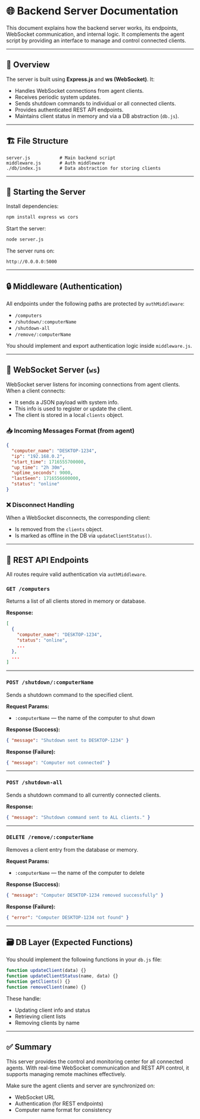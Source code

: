 # 🌐 Backend Server Documentation

This document explains how the backend server works, its endpoints, WebSocket communication, and internal logic. It complements the agent script by providing an interface to manage and control connected clients.

---

## 🧾 Overview

The server is built using **Express.js** and **ws (WebSocket)**. It:

* Handles WebSocket connections from agent clients.
* Receives periodic system updates.
* Sends shutdown commands to individual or all connected clients.
* Provides authenticated REST API endpoints.
* Maintains client status in memory and via a DB abstraction (`db.js`).

---

## 🏗️ File Structure

```
server.js           # Main backend script
middleware.js       # Auth middleware
./db/index.js       # Data abstraction for storing clients
```

---

## 🚀 Starting the Server

Install dependencies:

```bash
npm install express ws cors
```

Start the server:

```bash
node server.js
```

The server runs on:

```
http://0.0.0.0:5000
```

---

## 🔒 Middleware (Authentication)

All endpoints under the following paths are protected by `authMiddleware`:

* `/computers`
* `/shutdown/:computerName`
* `/shutdown-all`
* `/remove/:computerName`

You should implement and export authentication logic inside `middleware.js`.

---

## 🔄 WebSocket Server (`ws`)

WebSocket server listens for incoming connections from agent clients. When a client connects:

* It sends a JSON payload with system info.
* This info is used to register or update the client.
* The client is stored in a local `clients` object.

### 📥 Incoming Messages Format (from agent)

```json
{
  "computer_name": "DESKTOP-1234",
  "ip": "192.168.0.2",
  "start_time": 1716555700000,
  "up_time": "2h 30m",
  "uptime_seconds": 9000,
  "lastSeen": 1716556600000,
  "status": "online"
}
```

### ❌ Disconnect Handling

When a WebSocket disconnects, the corresponding client:

* Is removed from the `clients` object.
* Is marked as offline in the DB via `updateClientStatus()`.

---

## 📡 REST API Endpoints

All routes require valid authentication via `authMiddleware`.

### `GET /computers`

Returns a list of all clients stored in memory or database.

**Response:**

```json
[
  {
    "computer_name": "DESKTOP-1234",
    "status": "online",
    ...
  },
  ...
]
```

---

### `POST /shutdown/:computerName`

Sends a shutdown command to the specified client.

**Request Params:**

* `:computerName` — the name of the computer to shut down

**Response (Success):**

```json
{ "message": "Shutdown sent to DESKTOP-1234" }
```

**Response (Failure):**

```json
{ "message": "Computer not connected" }
```

---

### `POST /shutdown-all`

Sends a shutdown command to all currently connected clients.

**Response:**

```json
{ "message": "Shutdown command sent to ALL clients." }
```

---

### `DELETE /remove/:computerName`

Removes a client entry from the database or memory.

**Request Params:**

* `:computerName` — the name of the computer to delete

**Response (Success):**

```json
{ "message": "Computer DESKTOP-1234 removed successfully" }
```

**Response (Failure):**

```json
{ "error": "Computer DESKTOP-1234 not found" }
```

---

## 🗃️ DB Layer (Expected Functions)

You should implement the following functions in your `db.js` file:

```js
function updateClient(data) {}
function updateClientStatus(name, data) {}
function getClients() {}
function removeClient(name) {}
```

These handle:

* Updating client info and status
* Retrieving client lists
* Removing clients by name

---

## ✅ Summary

This server provides the control and monitoring center for all connected agents. With real-time WebSocket communication and REST API control, it supports managing remote machines effectively.

Make sure the agent clients and server are synchronized on:

* WebSocket URL
* Authentication (for REST endpoints)
* Computer name format for consistency

